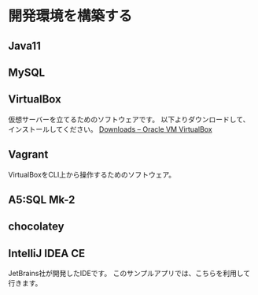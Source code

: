 # 開発環境を構築する

## Java11

## MySQL

## VirtualBox

仮想サーバーを立てるためのソフトウェアです。
以下よりダウンロードして、インストールしてください。
[Downloads – Oracle VM VirtualBox](https://www.virtualbox.org/wiki/Downloads)

## Vagrant

VirtualBoxをCLI上から操作するためのソフトウェア。

## A5:SQL Mk-2

## chocolatey

## IntelliJ IDEA CE

JetBrains社が開発したIDEです。
このサンプルアプリでは、こちらを利用して行きます。


